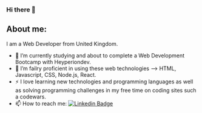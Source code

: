 ### Hi there 👋

## About me:
I am a Web Developer from United Kingdom.

- 🔭 I’m currently studying and about to complete a Web Development Bootcamp with Heyperiondev.
- 🌱 I’m failry proficient in using these web technologies --> HTML, Javascript, CSS, Node.js, React.
- ⚡ I love learning new technologies and programming languages as well as solving programming challenges in my free time on coding sites such a codewars.
- 📫 How to reach me: [![Linkedin Badge](https://img.shields.io/badge/LinkedIn-blue)](https://www.linkedin.com/in/shoaib-ibrahim-a8a2a52b/)


